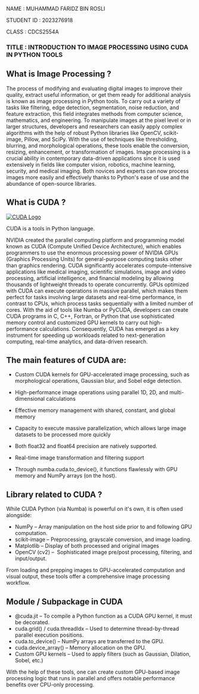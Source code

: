 NAME : MUHAMMAD FARIDZ BIN ROSLI

STUDENT ID : 2023276918

CLASS : CDCS2554A

### TITLE : INTRODUCTION TO IMAGE PROCESSING USING CUDA IN PYTHON TOOLS

## What is Image Processing ?

The process of modifying and evaluating digital images to improve their quality, extract useful information, or get them ready for additional analysis is known as image processing in Python tools.  To carry out a variety of tasks like filtering, edge detection, segmentation, noise reduction, and feature extraction, this field integrates methods from computer science, mathematics, and engineering.  To manipulate images at the pixel level or in larger structures, developers and researchers can easily apply complex algorithms with the help of robust Python libraries like OpenCV, scikit-image, Pillow, and SciPy.  With the use of techniques like thresholding, blurring, and morphological operations, these tools enable the conversion, resizing, enhancement, or transformation of images. Image processing is a crucial ability in contemporary data-driven applications since it is used extensively in fields like computer vision, robotics, machine learning, security, and medical imaging.  Both novices and experts can now process images more easily and effectively thanks to Python's ease of use and the abundance of open-source libraries.

## What is CUDA ?

[![CUDA Logo](https://upload.wikimedia.org/wikipedia/commons/b/b9/Nvidia_CUDA_Logo.jpg)](https://en.wikipedia.org/wiki/CUDA)

CUDA is a tools in Python language.

NVIDIA created the parallel computing platform and programming model known as CUDA (Compute Unified Device Architecture), which enables programmers to use the enormous processing power of NVIDIA GPUs (Graphics Processing Units) for general-purpose computing tasks other than graphics rendering.  CUDA significantly accelerates compute-intensive applications like medical imaging, scientific simulations, image and video processing, artificial intelligence, and financial modeling by allowing thousands of lightweight threads to operate concurrently.  GPUs optimized with CUDA can execute operations in massive parallel, which makes them perfect for tasks involving large datasets and real-time performance, in contrast to CPUs, which process tasks sequentially with a limited number of cores. With the aid of tools like Numba or PyCUDA, developers can create CUDA programs in C, C++, Fortran, or Python that use sophisticated memory control and customized GPU kernels to carry out high-performance calculations.  Consequently, CUDA has emerged as a key instrument for speeding up workloads related to next-generation computing, real-time analytics, and data-driven research.

## The main features of CUDA are:

- Custom CUDA kernels for GPU-accelerated image processing, such as morphological operations, Gaussian blur, and Sobel edge detection.

- High-performance image operations using parallel 1D, 2D, and multi-dimensional calculations

- Effective memory management with shared, constant, and global memory

- Capacity to execute massive parallelization, which allows large image datasets to be processed more quickly

- Both float32 and float64 precision are natively supported.

- Real-time image transformation and filtering support

- Through numba.cuda.to_device(), it functions flawlessly with GPU memory and NumPy arrays (on the host).

## Library related to CUDA ?
While CUDA Python (via Numba) is powerful on it's own, it is often used alongside:

- NumPy – Array manipulation on the host side prior to and following GPU computation.
- scikit-image – Preprocessing, grayscale conversion, and image loading.
- Matplotlib – Display of both processed and original images
- OpenCV (cv2) –  Sophisticated image pre/post processing, filtering, and input/output.

From loading and prepping images to GPU-accelerated computation and visual output, these tools offer a comprehensive image processing workflow.

## Module / Subpackage in CUDA

- @cuda.jit – To compile a Python function as a CUDA GPU kernel, it must be decorated.
- cuda.grid() / cuda.threadIdx – Used to determine thread-by-thread parallel execution positions.
- cuda.to_device() – NumPy arrays are transferred to the GPU.
- cuda.device_array() – Memory allocation on the GPU.
- Custom GPU kernels	 – Used to apply filters (such as Gaussian, Dilation, Sobel, etc.)

With the help of these tools, one can create custom GPU-based image processing logic that runs in parallel and offers notable performance benefits over CPU-only processing.
